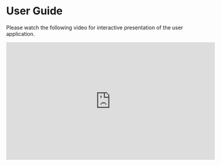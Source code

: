 # User Guide

Please watch the following video for interactive presentation of the user application.


<iframe width="560" height="315" src="https://www.youtube.com/embed/0WauvWNQqYs?si=JXZWDDLurxVKhS_F" title="YouTube video player" frameborder="0" allow="accelerometer; autoplay; clipboard-write; encrypted-media; gyroscope; picture-in-picture; web-share" referrerpolicy="strict-origin-when-cross-origin" allowfullscreen></iframe>